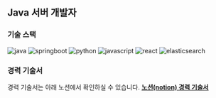 <h2>Java 서버 개발자</h2>

<h3>기술 스택</h3>

<p>
  <img alt="java" src="https://img.shields.io/badge/-Java-FF7A59?style=flat-square&logo=java&logoColor=white" />
  <img alt="springboot" src="https://img.shields.io/badge/-SpringBoot-6DB33F?style=flat-square&logo=java&logoColor=white" />
  <img alt="python" src="https://img.shields.io/badge/-Python-5881D8?style=flat-square&logo=python&logoColor=white" />
  <img alt="javascript" src="https://img.shields.io/badge/-JavaScript-F7DF1E?style=flat-square&logo=javascript&logoColor=white" />
  <img alt="react" src="https://img.shields.io/badge/-React.js-61DAFB?style=flat-square&logo=react&logoColor=white" />
  <img alt="elasticsearch" src="https://img.shields.io/badge/-ElasticSearch-005571?style=flat-square&logo=elasticsearch&logoColor=white" />
</p>

<h3>경력 기술서</h3>

경력 기술서는 아래 노션에서 확인하실 수 있습니다.
[**노션(notion) 경력 기술서**](https://www.notion.so/yaincoding/f7591e62b5fd40c78e35711f44f1252a)

